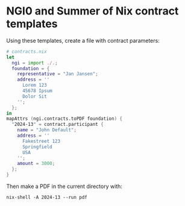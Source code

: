 # NGI0 and Summer of Nix contract templates

Using these templates, create a file with contract parameters:

```nix
# contracts.nix
let
  ngi = import ./.;
  foundation = {
    representative = "Jan Jansen";
    address = ''
      Lorem 123
      45678 Ipsum
      Dolor Sit
    '';
  };
in
mapAttrs (ngi.contracts.toPDF foundation) {
  "2024-13" = contract.participant {
    name = "John Default";
    address = ''
      Fakestreet 123
      Springfield
      USA
    '';
    amount = 3000;
  };
}
```

Then make a PDF in the current directory with:

```console
nix-shell -A 2024-13 --run pdf
```

